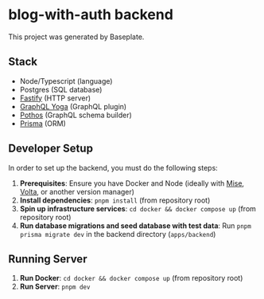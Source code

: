 # blog-with-auth backend

This project was generated by Baseplate.

## Stack

- Node/Typescript (language)
- Postgres (SQL database)
- [Fastify](https://fastify.dev/) (HTTP server)
- [GraphQL Yoga](https://the-guild.dev/graphql/yoga-server) (GraphQL plugin)
- [Pothos](https://pothos-graphql.dev/) (GraphQL schema builder)
- [Prisma](https://www.prisma.io/) (ORM)

## Developer Setup

In order to set up the backend, you must do the following steps:

1. **Prerequisites**: Ensure you have Docker and Node (ideally with [Mise](https://mise.sh), [Volta](https://volta.sh), or another version manager)
2. **Install dependencies**: `pnpm install` (from repository root)
3. **Spin up infrastructure services**: `cd docker && docker compose up` (from repository root)
4. **Run database migrations and seed database with test data**: Run `pnpm prisma migrate dev` in the backend directory (`apps/backend`)

## Running Server

1. **Run Docker**: `cd docker && docker compose up` (from repository root)
2. **Run Server**: `pnpm dev`
